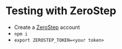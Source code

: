 # Testing with ZeroStep
- Create a [ZeroStep](https://zerostep.com/) account
- `npm i`
- `export ZEROSTEP_TOKEN=<your token>`